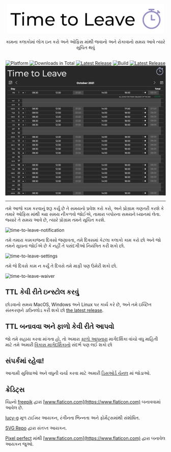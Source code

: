 <div align="center">
  <img src="../assets/timetoleave.png" alt="Time to Leave Logo">

  <p>કામના કલાકોમાં લોગ ઇન કરો અને ઓફિસ માંથી જવાનો અને રોકાવાનો સમય આવે ત્યારે સૂચિત થવું</p>

  <br/>

<img src="https://img.shields.io/badge/platforms-Windows%20%7C%20MacOS%20%7C%20Linux-green" alt="Platform">
<img src="https://img.shields.io/github/downloads/thamara/time-to-leave/total" alt="Downloads in Total">
<a href="https://github.com/thamara/time-to-leave/releases/latest"><img src="https://img.shields.io/github/v/release/thamara/time-to-leave" alt="Latest Release"></a>
<img src="https://img.shields.io/github/workflow/status/thamara/time-to-leave/Code%20Coverage" alt="Build">
<a href="http://makeapullrequest.com/"><img src="https://img.shields.io/badge/PRs-welcome-purple" alt="Latest Release"></a>

   <br/>

  <img src="./images/screenshot.jpg" alt="Time to Leave Screenshot">

  <br/>

</div>

---

તમે આજે કામ કરવાનું શરૂ કર્યુ છે તે સમયનો પ્રવેશ કરો કરો, અને પ્રોગ્રામ ગણતરી કરશે કે તમારે ઓફિસ માંથી ક્યા સમય નીકળવો જોઈએ, તામારા બપોરના સમયને ધ્યાનમાં લેતા. જ્યારે તે સમય આવે છે, ત્યારે પ્રોગ્રામ તમને સૂચિત કરશે.

![time-to-leave-notification](https://user-images.githubusercontent.com/3754225/94519526-4dbc0280-0248-11eb-9738-ffae936cfa4a.jpg)

તમે તમારા કામકાજના દિવસો જણાવતા, તમે દિવસમાં કેટલા કલાકો કામ કરો છો અને જો તમને સૂચના જોઈએ છે કે નહીં તે પસંદગીઓ નિયંત્રિત કરી શકો છો.

![time-to-leave-settings](https://user-images.githubusercontent.com/3754225/94519531-4eed2f80-0248-11eb-9303-78f9abe69201.jpg)

તમે જે દિવસે કામ ન કર્યું તે દિવસે તમે માફી પણ ઉમેરી શકો છો.

![time-to-leave-waiver](https://user-images.githubusercontent.com/3754225/94762058-4e79a380-03c4-11eb-8f28-1c480dbf8b5c.png)

## TTL કેવી રીતે ઇન્સ્ટોલ કરવું

છોડવાનો સમય MacOS, Windows અને Linux પર કાર્ય કરે છે, અને તમે ઇચ્છિત સંસ્કરણને ડાઉનલોડ કરી શકો છો [the latest release](https://github.com/thamara/time-to-leave/releases/latest).

## TTL બનાવવા અને ફાળો કેવી રીતે આપવો

જો તમે સહાય કરવા માંગતા હો, તો અમારા [ફાળો આપનારા](CONTRIBUTING.md) માર્ગદર્શિકા વાંચો
વધુ માહિતી માટે તમે અમારી [વિકાસ માર્ગદર્શિકાનો](DEVELOPMENT.md) સંદર્ભ પણ લઈ શકો છો

## સંપર્કમાં રહેવા!

આગામી સુવિધાઓ અને વધુની ચર્ચા કરવા માટે અમારી [ડિસઓર્ડ ચેનલ](https://discord.gg/P3KkEF5) માં જોડાઓ.

## ક્રેડિટ્સ

ચિહ્નો [freepik](https://www.flaticon.com/authors/freepik) દ્વારા [www.flaticon.com](https://www.flaticon.com) બનાવવામાં આવેલ છે.

[lucy-g](https://icon-icons.com/icon/timer/121243) મૂળ ટાઈમર આયકન, રંગીનતા ભિન્નતા અને ફોર્મેટ્સમાંથી સંશોધિત.

[SVG Repo](https://www.svgrepo.com/svg/271898/sick) દ્વારા સંતપ્ત આયકન.

[Pixel perfect](https://www.flaticon.com/authors/pixel-perfect) માંથી [www.flaticon.com](https://www.flaticon.com) દ્વારા બનાવેલ આયકન જુઓ.
